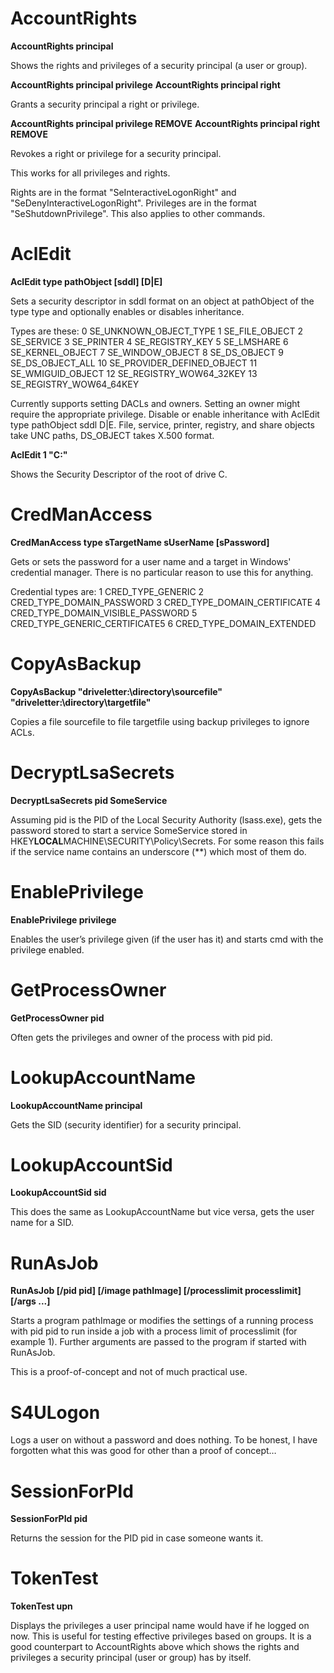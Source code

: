 # AccountRights

**AccountRights principal**

Shows the rights and privileges of a security principal (a user or group).

**AccountRights principal privilege**
**AccountRights principal right**

Grants a security principal a right or privilege.

**AccountRights principal privilege REMOVE**
**AccountRights principal right REMOVE**

Revokes a right or privilege for a security principal.

This works for all privileges and rights.

Rights are in the format "SeInteractiveLogonRight" and "SeDenyInteractiveLogonRight".
Privileges are in the format "SeShutdownPrivilege".
This also applies to other commands.

# AclEdit

**AclEdit type pathObject [sddl] [D|E]**

Sets a security descriptor in sddl format on an object at pathObject of the type type and optionally enables or disables inheritance.

Types are these:
0       SE_UNKNOWN_OBJECT_TYPE
1       SE_FILE_OBJECT
2       SE_SERVICE
3       SE_PRINTER
4       SE_REGISTRY_KEY
5       SE_LMSHARE
6       SE_KERNEL_OBJECT
7       SE_WINDOW_OBJECT
8       SE_DS_OBJECT
9       SE_DS_OBJECT_ALL
10      SE_PROVIDER_DEFINED_OBJECT
11      SE_WMIGUID_OBJECT
12      SE_REGISTRY_WOW64_32KEY
13      SE_REGISTRY_WOW64_64KEY

Currently supports setting DACLs and owners. Setting an owner might require the appropriate privilege.
Disable or enable inheritance with AclEdit type pathObject sddl D|E.
File, service, printer, registry, and share objects take UNC paths, DS_OBJECT takes X.500 format.

**AclEdit 1 "C:\"**

Shows the Security Descriptor of the root of drive C.


# CredManAccess

**CredManAccess type sTargetName sUserName [sPassword]**

Gets or sets the password for a user name and a target in Windows' credential manager. There is no particular reason to use this for anything.

Credential types are:
1 CRED_TYPE_GENERIC
2 CRED_TYPE_DOMAIN_PASSWORD
3 CRED_TYPE_DOMAIN_CERTIFICATE
4 CRED_TYPE_DOMAIN_VISIBLE_PASSWORD
5 CRED_TYPE_GENERIC_CERTIFICATE5
6 CRED_TYPE_DOMAIN_EXTENDED


# CopyAsBackup

**CopyAsBackup "driveletter:\directory\sourcefile" "driveletter:\directory\targetfile"**

Copies a file sourcefile to file targetfile using backup privileges to ignore ACLs.


# DecryptLsaSecrets

**DecryptLsaSecrets pid SomeService**

Assuming pid is the PID of the Local Security Authority (lsass.exe), gets the password stored to start a service SomeService stored in HKEY**LOCAL**MACHINE\SECURITY\Policy\Secrets. For some reason this fails if the service name contains an underscore (**) which most of them do.


# EnablePrivilege

**EnablePrivilege privilege**

Enables the user’s privilege given (if the user has it) and starts cmd with the privilege enabled.


# GetProcessOwner

**GetProcessOwner pid**

Often gets the privileges and owner of the process with pid pid.


# LookupAccountName

**LookupAccountName principal**

Gets the SID (security identifier) for a security principal.


# LookupAccountSid

**LookupAccountSid sid**

This does the same as LookupAccountName but vice versa, gets the user name for a SID.


# RunAsJob

**RunAsJob [/pid pid] [/image pathImage] [/processlimit processlimit] [/args ...]**

Starts a program pathImage or modifies the settings of a running process with pid pid to run inside a job with a process limit of processlimit (for example 1). Further arguments are passed to the program if started with RunAsJob.

This is a proof-of-concept and not of much practical use.


# S4ULogon

Logs a user on without a password and does nothing. To be honest, I have forgotten what this was good for other than a proof of concept…


# SessionForPId

**SessionForPId pid**

Returns the session for the PID pid in case someone wants it.


# TokenTest

**TokenTest upn**

Displays the privileges a user principal name would have if he logged on now. This is useful for testing effective privileges based on groups. It is a good counterpart to AccountRights above which shows the rights and privileges a security principal (user or group) has by itself.
